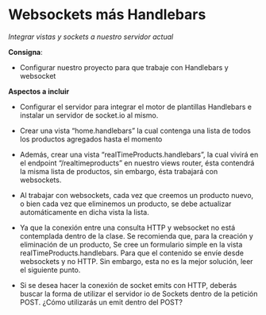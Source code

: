 # Websockets más Handlebars

*Integrar vistas y sockets a nuestro servidor actual*

**Consigna**:

- Configurar nuestro proyecto para que trabaje con Handlebars y websocket

**Aspectos a incluir**

- Configurar el servidor para integrar el motor de plantillas Handlebars e instalar un servidor de socket.io al mismo.

- Crear una vista “home.handlebars” la cual contenga una lista de todos los productos agregados hasta el momento

- Además, crear una vista “realTimeProducts.handlebars”, la cual vivirá en el endpoint “/realtimeproducts” en nuestro views router, ésta contendrá la misma lista de productos, sin embargo, ésta trabajará con websockets.

- Al trabajar con websockets, cada vez que creemos un producto nuevo, o bien cada vez que eliminemos un producto, se debe actualizar automáticamente en dicha vista la lista.

- Ya que la conexión entre una consulta HTTP y websocket no está contemplada dentro de la clase. Se recomienda que, para la creación y eliminación de un producto, Se cree un formulario simple en la vista  realTimeProducts.handlebars. Para que el contenido se envíe desde websockets y no HTTP. Sin embargo, esta no es la mejor solución, leer el siguiente punto.

- Si se desea hacer la conexión de socket emits con HTTP, deberás buscar la forma de utilizar el servidor io de Sockets dentro de la petición POST. ¿Cómo utilizarás un emit dentro del POST?